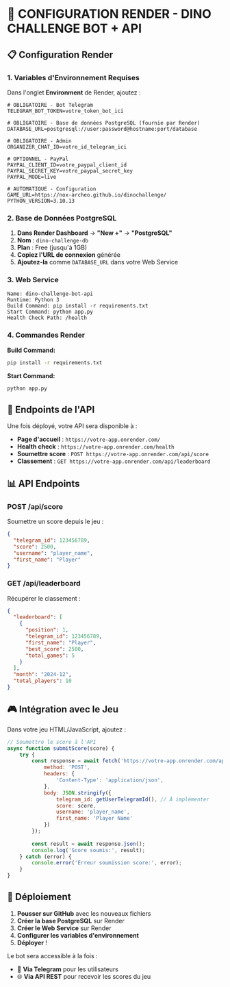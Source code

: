 # 🚀 CONFIGURATION RENDER - DINO CHALLENGE BOT + API

## 📋 **Configuration Render**

### **1. Variables d'Environnement Requises**

Dans l'onglet **Environment** de Render, ajoutez :

```env
# OBLIGATOIRE - Bot Telegram
TELEGRAM_BOT_TOKEN=votre_token_bot_ici

# OBLIGATOIRE - Base de données PostgreSQL (fournie par Render)
DATABASE_URL=postgresql://user:password@hostname:port/database

# OBLIGATOIRE - Admin
ORGANIZER_CHAT_ID=votre_id_telegram_ici

# OPTIONNEL - PayPal
PAYPAL_CLIENT_ID=votre_paypal_client_id
PAYPAL_SECRET_KEY=votre_paypal_secret_key
PAYPAL_MODE=live

# AUTOMATIQUE - Configuration
GAME_URL=https://nox-archeo.github.io/dinochallenge/
PYTHON_VERSION=3.10.13
```

### **2. Base de Données PostgreSQL**

1. **Dans Render Dashboard** → **"New +"** → **"PostgreSQL"**
2. **Nom** : `dino-challenge-db` 
3. **Plan** : Free (jusqu'à 1GB)
4. **Copiez l'URL de connexion** générée
5. **Ajoutez-la** comme `DATABASE_URL` dans votre Web Service

### **3. Web Service**

```
Name: dino-challenge-bot-api
Runtime: Python 3
Build Command: pip install -r requirements.txt  
Start Command: python app.py
Health Check Path: /health
```

### **4. Commandes Render**

**Build Command:**
```bash
pip install -r requirements.txt
```

**Start Command:**
```bash
python app.py
```

## 🔗 **Endpoints de l'API**

Une fois déployé, votre API sera disponible à :

- **Page d'accueil** : `https://votre-app.onrender.com/`
- **Health check** : `https://votre-app.onrender.com/health`
- **Soumettre score** : `POST https://votre-app.onrender.com/api/score`
- **Classement** : `GET https://votre-app.onrender.com/api/leaderboard`

## 📊 **API Endpoints**

### **POST /api/score**
Soumettre un score depuis le jeu :
```json
{
  "telegram_id": 123456789,
  "score": 2500,
  "username": "player_name",
  "first_name": "Player"
}
```

### **GET /api/leaderboard**
Récupérer le classement :
```json
{
  "leaderboard": [
    {
      "position": 1,
      "telegram_id": 123456789,
      "first_name": "Player",
      "best_score": 2500,
      "total_games": 5
    }
  ],
  "month": "2024-12",
  "total_players": 10
}
```

## 🎮 **Intégration avec le Jeu**

Dans votre jeu HTML/JavaScript, ajoutez :

```javascript
// Soumettre le score à l'API
async function submitScore(score) {
    try {
        const response = await fetch('https://votre-app.onrender.com/api/score', {
            method: 'POST',
            headers: {
                'Content-Type': 'application/json',
            },
            body: JSON.stringify({
                telegram_id: getUserTelegramId(), // À implémenter
                score: score,
                username: 'player_name',
                first_name: 'Player Name'
            })
        });
        
        const result = await response.json();
        console.log('Score soumis:', result);
    } catch (error) {
        console.error('Erreur soumission score:', error);
    }
}
```

## 🚀 **Déploiement**

1. **Pousser sur GitHub** avec les nouveaux fichiers
2. **Créer la base PostgreSQL** sur Render
3. **Créer le Web Service** sur Render
4. **Configurer les variables d'environnement**
5. **Déployer** !

Le bot sera accessible à la fois :
- 📱 **Via Telegram** pour les utilisateurs
- 🌐 **Via API REST** pour recevoir les scores du jeu
